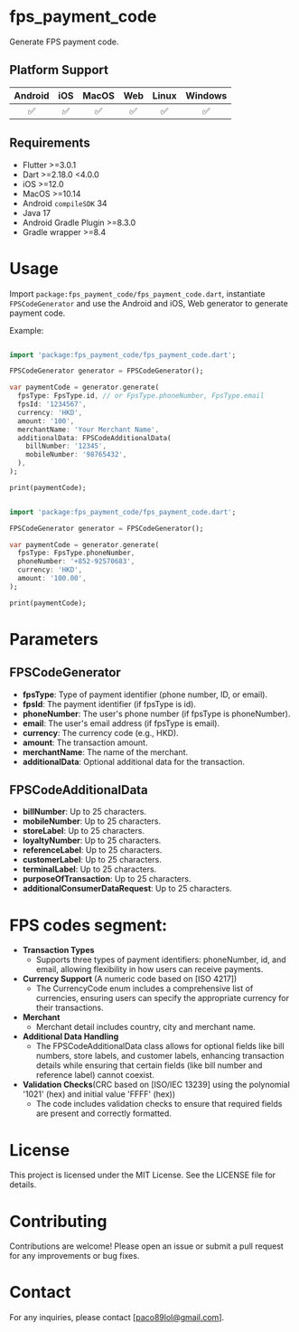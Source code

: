# fps_payment_code

Generate FPS payment code.


## Platform Support

| Android | iOS | MacOS | Web | Linux | Windows |
| :-----: | :-: | :---: | :-: | :---: | :-----: |
|   ✅    | ✅  |  ✅   | ✅  |  ✅   |   ✅    |

## Requirements

- Flutter >=3.0.1
- Dart >=2.18.0 <4.0.0
- iOS >=12.0
- MacOS >=10.14
- Android `compileSDK` 34
- Java 17
- Android Gradle Plugin >=8.3.0
- Gradle wrapper >=8.4


# Usage

Import `package:fps_payment_code/fps_payment_code.dart`, instantiate `FPSCodeGenerator`
and use the Android and iOS, Web generator to generate payment code.

Example:

```dart

import 'package:fps_payment_code/fps_payment_code.dart';

FPSCodeGenerator generator = FPSCodeGenerator();

var paymentCode = generator.generate(
  fpsType: FpsType.id, // or FpsType.phoneNumber, FpsType.email
  fpsId: '1234567',
  currency: 'HKD',
  amount: '100',
  merchantName: 'Your Merchant Name',
  additionalData: FPSCodeAdditionalData(
    billNumber: '12345',
    mobileNumber: '98765432',
  ),
);

print(paymentCode);

```


```dart

import 'package:fps_payment_code/fps_payment_code.dart';

FPSCodeGenerator generator = FPSCodeGenerator();

var paymentCode = generator.generate(
  fpsType: FpsType.phoneNumber,
  phoneNumber: '+852-92570683',
  currency: 'HKD',
  amount: '100.00',
);

print(paymentCode);

```

# Parameters

## FPSCodeGenerator
- **fpsType**: Type of payment identifier (phone number, ID, or email).
- **fpsId**: The payment identifier (if fpsType is id).
- **phoneNumber**: The user's phone number (if fpsType is phoneNumber).
- **email**: The user's email address (if fpsType is email).
- **currency**: The currency code (e.g., HKD).
- **amount**: The transaction amount.
- **merchantName**: The name of the merchant.
- **additionalData**: Optional additional data for the transaction.

## FPSCodeAdditionalData
- **billNumber**: Up to 25 characters.
- **mobileNumber**: Up to 25 characters.
- **storeLabel**: Up to 25 characters.
- **loyaltyNumber**: Up to 25 characters.
- **referenceLabel**: Up to 25 characters.
- **customerLabel**: Up to 25 characters.
- **terminalLabel**: Up to 25 characters.
- **purposeOfTransaction**: Up to 25 characters.
- **additionalConsumerDataRequest**: Up to 25 characters.



# FPS codes segment:
* **Transaction Types**
    * Supports three types of payment identifiers: phoneNumber, id, and email, allowing flexibility in how users can receive payments.
* **Currency Support** (A numeric code based on [ISO 4217])
    * The CurrencyCode enum includes a comprehensive list of currencies, ensuring users can specify the appropriate currency for their transactions.
* **Merchant**
    * Merchant detail includes country, city and merchant name.
* **Additional Data Handling**
    * The FPSCodeAdditionalData class allows for optional fields like bill numbers, store labels, and customer labels, enhancing transaction details while ensuring that certain fields (like bill number and reference label) cannot coexist.
* **Validation Checks**(CRC based on [ISO/IEC 13239] using the polynomial '1021' (hex) and initial value 'FFFF' (hex))
    * The code includes validation checks to ensure that required fields are present and correctly formatted.
  

# License
This project is licensed under the MIT License. See the LICENSE file for details.

# Contributing
Contributions are welcome! Please open an issue or submit a pull request for any improvements or bug fixes.

# Contact
For any inquiries, please contact [paco89lol@gmail.com].